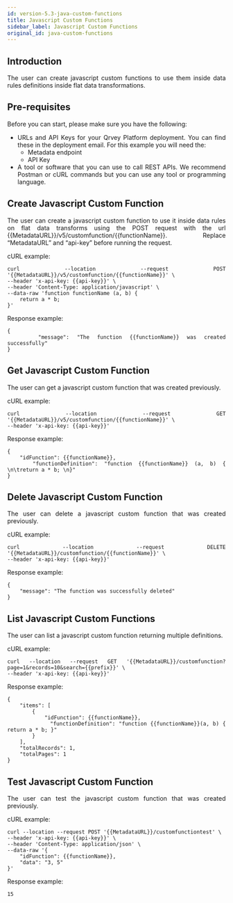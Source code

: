 ```yaml
---
id: version-5.3-java-custom-functions
title: Javascript Custom Functions
sidebar_label: Javascript Custom Functions
original_id: java-custom-functions
---
```

<div style="text-align: justify">



## Introduction
The user can create javascript custom functions to use them inside data rules definitions inside flat data transformations.

## Pre-requisites
Before you can start, please make sure you have the following:
* URLs and API Keys for your Qrvey Platform deployment. You can find these in the deployment email. For this example you will need the:
  * Metadata endpoint 
  * API Key
* A tool or software that you can use to call REST APIs. We recommend Postman or cURL commands but you can use any tool or programming language.

## Create Javascript Custom Function
The user can create a javascript custom function to use it inside data rules on flat data transforms using the POST request with the url {{MetadataURL}}/v5/customfunction/{{functionName}}.
Replace “MetadataURL” and “api-key” before running the request.

cURL example:

```
curl --location --request POST '{{MetadataURL}}/v5/customfunction/{{functionName}}' \
--header 'x-api-key: {{api-key}}' \
--header 'Content-Type: application/javascript' \
--data-raw 'function functionName (a, b) { 
	return a * b; 
}'
```

Response example:

```
{
    "message": "The function {{functionName}} was created successfully"
}
```

## Get Javascript Custom Function
The user can get a javascript custom function that was created previously.

cURL example:

```
curl --location --request GET '{{MetadataURL}}/v5/customfunction/{{functionName}}' \
--header 'x-api-key: {{api-key}}'
```

Response example:

```
{
    "idFunction": {{functionName}},
    "functionDefinition": "function {{functionName}} (a, b) { \n\treturn a * b; \n}"
}
```

## Delete Javascript Custom Function
The user can delete a javascript custom function that was created previously.

cURL example:

```
curl --location --request DELETE '{{MetadataURL}}/customfunction/{{functionName}}' \
--header 'x-api-key: {{api-key}}'
```
	
Response example:

```
{
    "message": "The function was successfully deleted"
}
```

## List Javascript Custom Functions
The user can list a javascript custom function returning multiple definitions.

cURL example:

```
curl --location --request GET '{{MetadataURL}}/customfunction?page=1&records=10&search={{prefix}}' \
--header 'x-api-key: {{api-key}}'
```

Response example:

```
{
    "items": [
        {
            "idFunction": {{functionName}},
            "functionDefinition": "function {{functionName}}(a, b) { return a * b; }"
        }
    ],
    "totalRecords": 1,
    "totalPages": 1
}
```

## Test Javascript Custom Function
The user can test the javascript custom function that was created previously.

cURL example:

```
curl --location --request POST '{{MetadataURL}}/customfunctiontest' \
--header 'x-api-key: {{api-key}}' \
--header 'Content-Type: application/json' \
--data-raw '{
    "idFunction": {{functionName}},
    "data": "3, 5"
}'
```

Response example:

```
15
```
